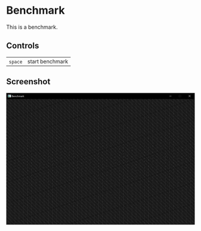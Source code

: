 # Benchmark

This is a benchmark.

## Controls

| | |
|--|--|
| `space` | start benchmark |


## Screenshot

![](./doc/screenshot.png "Game Of Life")